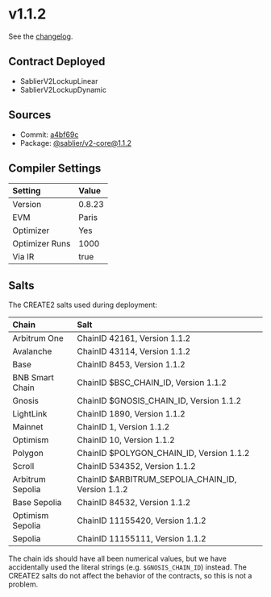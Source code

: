 # v1.1.2

See the [changelog](https://github.com/sablier-labs/v2-periphery/blob/main/CHANGELOG.md).

## Contract Deployed

- SablierV2LockupLinear
- SablierV2LockupDynamic

## Sources

- Commit: [a4bf69c](https://github.com/sablier-labs/v2-core/commit/a4bf69cf7024006b9a324eef433f20b74597eaaf)
- Package: [@sablier/v2-core@1.1.2](https://npmjs.com/package/@sablier/v2-core/v/1.1.2)

## Compiler Settings

| Setting        | Value  |
| :------------- | :----- |
| Version        | 0.8.23 |
| EVM            | Paris  |
| Optimizer      | Yes    |
| Optimizer Runs | 1000   |
| Via IR         | true   |

## Salts

The CREATE2 salts used during deployment:

| Chain            | Salt                                              |
| :--------------- | :------------------------------------------------ |
| Arbitrum One     | ChainID 42161, Version 1.1.2                      |
| Avalanche        | ChainID 43114, Version 1.1.2                      |
| Base             | ChainID 8453, Version 1.1.2                       |
| BNB Smart Chain  | ChainID $BSC_CHAIN_ID, Version 1.1.2              |
| Gnosis           | ChainID $GNOSIS_CHAIN_ID, Version 1.1.2           |
| LightLink        | ChainID 1890, Version 1.1.2                       |
| Mainnet          | ChainID 1, Version 1.1.2                          |
| Optimism         | ChainID 10, Version 1.1.2                         |
| Polygon          | ChainID $POLYGON_CHAIN_ID, Version 1.1.2          |
| Scroll           | ChainID 534352, Version 1.1.2                     |
| Arbitrum Sepolia | ChainID $ARBITRUM_SEPOLIA_CHAIN_ID, Version 1.1.2 |
| Base Sepolia     | ChainID 84532, Version 1.1.2                      |
| Optimism Sepolia | ChainID 11155420, Version 1.1.2                   |
| Sepolia          | ChainID 11155111, Version 1.1.2                   |

The chain ids should have all been numerical values, but we have accidentally used the literal strings (e.g.
`$GNOSIS_CHAIN_ID`) instead. The CREATE2 salts do not affect the behavior of the contracts, so this is not a problem.
